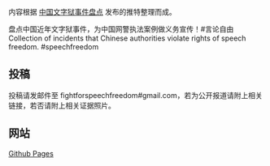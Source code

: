 内容根据 [中国文字狱事件盘点](https://twitter.com/SpeechFreedomCN) 发布的推特整理而成。 

盘点中国近年文字狱事件，为中国网警执法案例做义务宣传！#言论自由 Collection of incidents that Chinese authorities violate rights of speech freedom. #speechfreedom

## 投稿

投稿请发邮件至 fightforspeechfreedom#gmail.com，若为公开报道请附上相关链接，若否请附上相关证据照片。

## 网站


 [Github Pages](https://speechfree.github.io/fightforfreedom/)
